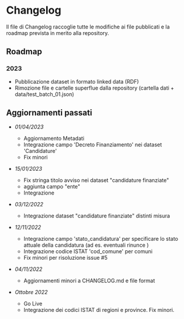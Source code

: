 # Changelog

Il file di Changelog raccoglie tutte le modifiche ai file pubblicati e la roadmap prevista in merito alla repository.

## Roadmap
### 2023
- Pubblicazione dataset in formato linked data (RDF)
- Rimozione file e cartelle superflue dalla repository (cartella dati + data/test_batch_01.json)

## Aggiornamenti passati

- *01/04/2023*
	* Aggiornamento Metadati
	* Integrazione campo 'Decreto Finanziamento' nei dataset 'Candidature'
	* Fix minori

- *15/01/2023*
 	* Fix stringa titolo avviso nei dataset "candidature finanziate"
	* aggiunta campo "ente"
	* Integrazione  

- *03/12/2022*
	* Integrazione dataset "candidature finanziate" distinti misura

- *12/11/2022*
	* Integrazione campo 'stato_candidatura' per specificare lo stato attuale della candidatura (ad es. eventuali rinunce )
	* Integrazione codice ISTAT 'cod_comune' per comuni
	* Fix minori per risoluzione issue #5

- *04/11/2022*
	* Aggiornamenti minori a CHANGELOG.md e file format

- *Ottobre 2022* 
	* Go Live
	* Integrazione dei codici ISTAT di regioni e province. Fix minori. 



